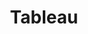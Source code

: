 ---
title: Tableau
layout: img
image_path: /img/photo/2019-02-26-tableau.jpg
thumb_path: /img/photo/2019-02-26-tableau_tn.jpg
---